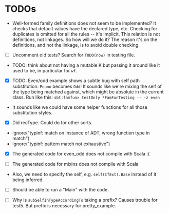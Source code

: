 # TODOs

- Well-formed family definitions does not seem to be implemented?
  It checks that default values have the declared type, etc.
  Checking for duplicates is omitted for all the rules -- it's implicit.
  This relation is not definitions, not linkages. So how will we do it?
  The reason it's on the definitions, and not the linkage, is to avoid double checking.
  
- [ ] Uncomment old tests? Search for `TODO(now)` in testing file.

- TODO: think about not having a mutable K but passing it around like it used to be, in particular for `wf`.

- [x] TODO: Even/odd example shows a subtle bug with self path substitution: `Peano` becomes `Odd`!
  It sounds like we're mixing the self of the type being matched against, which might be absolute in the current class.
  Run like this: `sbt:famfun> testOnly *FamFunTesting -- -z even`

- It sounds like we could have some helper functions for all those substitution styles.
- [x] Did recType. Could do for other sorts.

- ignore("typinf: match on instance of ADT, wrong function type in match")
- ignore("typinf: pattern match not exhaustive")

- [x] The generated code for even_odd does not compile with Scala :(

- [ ] The generated code for mixins does not compile with Scala

- Also, we need to specify the self, e.g. `self(IfExt).Base` instead of it being inferred.

- [ ] Should be able to run a "Main" with the code.

- [ ] Why is `subSelfInTypeAccordingTo` taking a prefix? Causes trouble for test5. But prefix is necessary for pretty_example.
